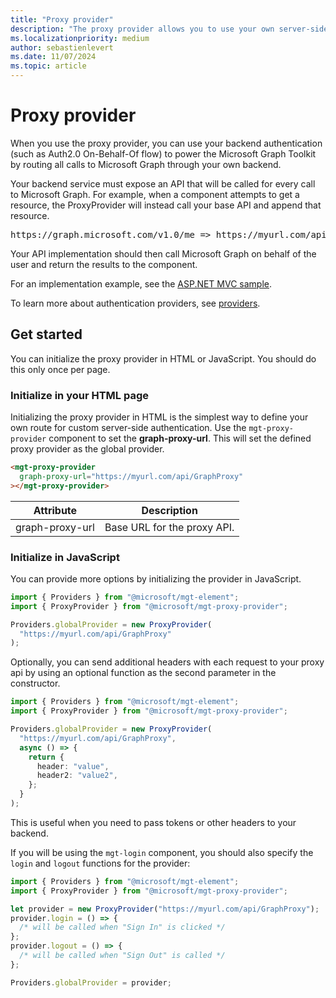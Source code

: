 ```yaml
---
title: "Proxy provider"
description: "The proxy provider allows you to use your own server-side authentication with the Microsoft Graph Toolkit."
ms.localizationpriority: medium
author: sebastienlevert
ms.date: 11/07/2024
ms.topic: article
---
```


# Proxy provider

When you use the proxy provider, you can use your backend authentication (such as Auth2.0 On-Behalf-Of flow) to power the Microsoft Graph Toolkit by routing all calls to Microsoft Graph through your own backend.

Your backend service must expose an API that will be called for every call to Microsoft Graph. For example, when a component attempts to get a resource, the ProxyProvider will instead call your base API and append that resource.

<pre>https://graph.microsoft.com/v1.0/me => https://myurl.com/api/GraphProxy/v1.0/me</pre>

Your API implementation should then call Microsoft Graph on behalf of the user and return the results to the component.

For an implementation example, see the [ASP.NET MVC sample](https://github.com/pnp/mgt-samples/tree/main/samples/app/proxy-provider-asp-net-core).

To learn more about authentication providers, see [providers](./providers.md).

## Get started

You can initialize the proxy provider in HTML or JavaScript. You should do this only once per page.

### Initialize in your HTML page

Initializing the proxy provider in HTML is the simplest way to define your own route for custom server-side authentication. Use the `mgt-proxy-provider` component to set the **graph-proxy-url**. This will set the defined proxy provider as the global provider.

```html
<mgt-proxy-provider
  graph-proxy-url="https://myurl.com/api/GraphProxy"
></mgt-proxy-provider>
```

| Attribute       | Description                 |
| --------------- | --------------------------- |
| graph-proxy-url | Base URL for the proxy API. |

### Initialize in JavaScript

You can provide more options by initializing the provider in JavaScript.

```ts
import { Providers } from "@microsoft/mgt-element";
import { ProxyProvider } from "@microsoft/mgt-proxy-provider";

Providers.globalProvider = new ProxyProvider(
  "https://myurl.com/api/GraphProxy"
);
```

Optionally, you can send additional headers with each request to your proxy api by using an optional function as the second parameter in the constructor.

```ts
import { Providers } from "@microsoft/mgt-element";
import { ProxyProvider } from "@microsoft/mgt-proxy-provider";

Providers.globalProvider = new ProxyProvider(
  "https://myurl.com/api/GraphProxy",
  async () => {
    return {
      header: "value",
      header2: "value2",
    };
  }
);
```

This is useful when you need to pass tokens or other headers to your backend.

If you will be using the `mgt-login` component, you should also specify the `login` and `logout` functions for the provider:

```ts
import { Providers } from "@microsoft/mgt-element";
import { ProxyProvider } from "@microsoft/mgt-proxy-provider";

let provider = new ProxyProvider("https://myurl.com/api/GraphProxy");
provider.login = () => {
  /* will be called when "Sign In" is clicked */
};
provider.logout = () => {
  /* will be called when "Sign Out" is called */
};

Providers.globalProvider = provider;
```
